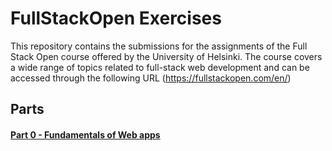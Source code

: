 # FullStackOpen Exercises

This repository contains the submissions for the assignments of the Full Stack Open course offered by the University of Helsinki. The course covers a wide range of topics related to full-stack web development and can be accessed through the following URL (https://fullstackopen.com/en/)

## Parts

#### [Part 0 - Fundamentals of Web apps](./part0)
